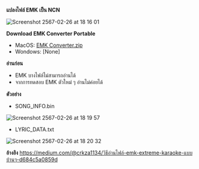 **แปลงไฟล์ EMK เป็น NCN**

![Screenshot 2567-02-26 at 18 16 01](https://github.com/O-RGB/emk-to-ncn/assets/54633251/c89a658b-0399-4762-a99a-885f0629f3e8)


**Download EMK Converter Portable**
- MacOS: [EMK Converter.zip](https://github.com/O-RGB/emk-to-ncn/files/14403876/EMK.Converter.zip)
- Wondows: [None] 

**อ่านก่อน**
- EMK บางไฟล์ไม่สามารถอ่านได้
- จากการทดสอบ EMK ตัวใหม่ ๆ อ่านไม่ค่อยได้

**ตัวอย่าง**

- SONG_INFO.bin
  
![Screenshot 2567-02-26 at 18 19 57](https://github.com/O-RGB/emk-to-ncn/assets/54633251/e5b8f03a-740c-42f5-b159-77bf4726486d)
- LYRIC_DATA.txt
  
![Screenshot 2567-02-26 at 18 20 32](https://github.com/O-RGB/emk-to-ncn/assets/54633251/974879a2-4ca5-4ba2-b070-4b60f74431bb)


**อ้างอิง**
https://medium.com/@crkza1134/วิธีอ่านไฟล์-emk-extreme-karaoke-แบบบ้านๆ-d684c5a0859d

